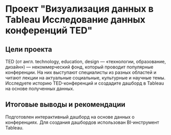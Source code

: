 # Проект "Визуализация данных в Tableau Исследование данных конференций TED"

## Цели проекта

TED (от англ. technology, education, design — «технологии, образование, дизайн») — 
некоммерческий фонд, который проводит популярные конференции. 
На них выступают специалисты из разных областей и читают лекции на актуальные социальные, 
культурные и научные темы. 
Исследуете историю TED-конференций и создадите дашборд в Tableau на основе полученных данных.


## Итоговые выводы и рекомендации

Подготовлен интерактивный дашборд на основе данных о конференциях. 
Для создания дашбордов использован BI-инструмент Tableau.




